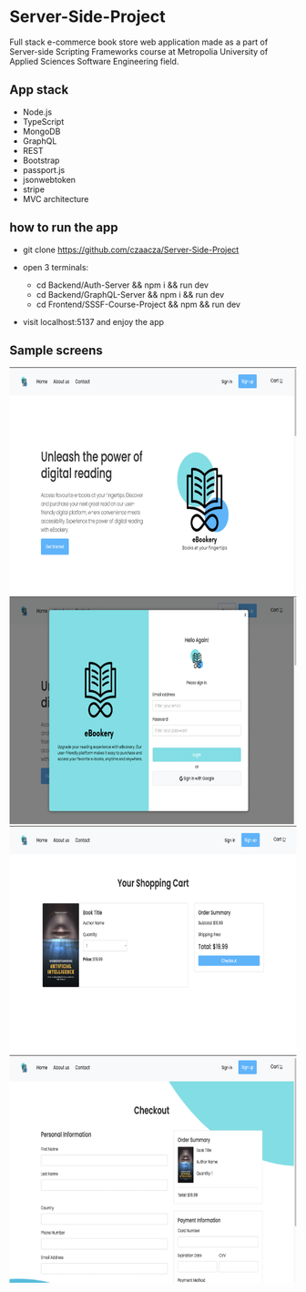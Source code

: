 # Server-Side-Project

Full stack e-commerce book store web application made as a part of Server-side Scripting Frameworks course at Metropolia University of Applied Sciences Software Engineering field.

## App stack
- Node.js
- TypeScript
- MongoDB
- GraphQL
- REST
- Bootstrap
- passport.js
- jsonwebtoken
- stripe
- MVC architecture

## how to run the app
- git clone https://github.com/czaacza/Server-Side-Project
- open 3 terminals:
  - cd Backend/Auth-Server && npm i && run dev
  - cd Backend/GraphQL-Server && npm i && run dev
  - cd Frontend/SSSF-Course-Project && npm && run dev
   
- visit localhost:5137 and enjoy the app

  
  



## Sample screens
<img src="https://github.com/czaacza/Server-Side-Project/blob/master/img/home.png" height="400" />
<img src="https://github.com/czaacza/Server-Side-Project/blob/master/img/login.png" height="400" />
<img src="https://github.com/czaacza/Server-Side-Project/blob/master/img/cart.png" height="400" />
<img src="https://github.com/czaacza/Server-Side-Project/blob/master/img/checkout.png" height="400" />
